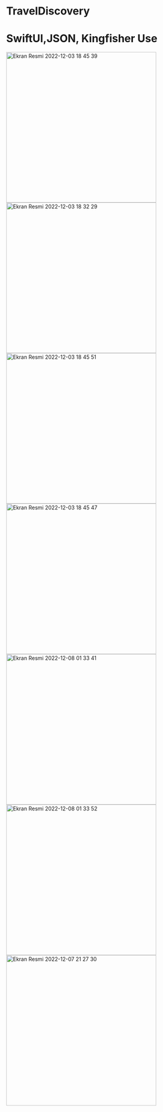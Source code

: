# TravelDiscovery
# SwiftUI,JSON, Kingfisher Use
<img width="400" alt="Ekran Resmi 2022-12-03 18 45 39" src="https://user-images.githubusercontent.com/53395371/206261759-a5b04ebf-5bd8-498a-a763-ae02cab52351.png"><img width="400" alt="Ekran Resmi 2022-12-03 18 32 29" src="https://user-images.githubusercontent.com/53395371/206261784-2dac2401-53d6-4a23-9add-bb6b9736f7e8.png">
<img width="400" alt="Ekran Resmi 2022-12-03 18 45 51" src="https://user-images.githubusercontent.com/53395371/206262183-d3d6deba-9a76-4b9d-a57b-3945cc3e9302.png"><img width="400" alt="Ekran Resmi 2022-12-03 18 45 47" src="https://user-images.githubusercontent.com/53395371/206262222-2e090203-a523-4779-b0f0-622e8d93cd08.png"><img width="400" alt="Ekran Resmi 2022-12-08 01 33 41" src="https://user-images.githubusercontent.com/53395371/206311365-48883357-2aea-4a5a-b859-8132b7d6521c.png"><img width="400" alt="Ekran Resmi 2022-12-08 01 33 52" src="https://user-images.githubusercontent.com/53395371/206311371-5f40199d-7344-4f83-9abc-f6de50e77172.png"><img width="400" alt="Ekran Resmi 2022-12-07 21 27 30" src="https://user-images.githubusercontent.com/53395371/206265604-a0ea9b72-3686-43c3-b8b8-acb05a7ed147.png">
